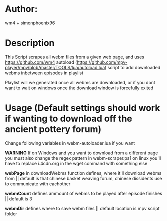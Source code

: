 # Author: 	    
wm4 + simonphoenix96 
#  Description
This Script scrapes all webm files from a given web page, and uses https://github.com/wm4 
autoload (https://github.com/mpv-player/mpv/blob/master/TOOLS/lua/autoload.lua) script to add downloaded webms inbetween episodes in playlist

Playlist will we generated once all webms are downloaded, or if you dont want to wait on windows once the download window is forcefully exited
# Usage (Default settings should work if wanting to download off the ancient pottery forum)
Change following variables in webm-autoloader.lua if you want

**WARNING** 
If on Windows and you want to download from a different page you must also change the regex pattern in webm-scraper.ps1 on linux you'll have to replace i.4cdn.org in the wget command with something else 

**webPage** 
in downloadWebms function defines, where it'll download webms from || default is that chinese basket weaving forum, chinese dissidents use to communicate with eachother 

**webmCount** 
defines ammount of webms to be played after episode finishes || default is 3

**webmDir** 
defines where to save webm files || default location is mpv script folder
